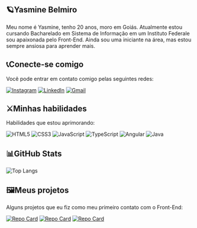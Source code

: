 ## 🪐Yasmine Belmiro

Meu nome é Yasmine, tenho 20 anos, moro em Goiás. Atualmente estou cursando Bacharelado em Sistema de Informação em um Instituto Federale sou apaixonada pelo Front-End. Ainda sou uma iniciante na área, mas estou sempre ansiosa para aprender mais.

## 📞Conecte-se comigo
Você pode entrar em contato comigo pelas seguintes redes:

[![Instagram](https://img.shields.io/badge/-Instagram-240046?style=for-the-badge&logo=instagram&logoColor=white)](https://www.instagram.com/thatskymine/)
[![LinkedIn](https://img.shields.io/badge/LinkedIn-240046?style=for-the-badge&logo=linkedin&logoColor=white)](https://www.linkedin.com/in//yasmine-oliveira-belmiro-471612282)
[![Gmail](https://img.shields.io/badge/Gmail-240046?style=for-the-badge&logo=gmail&logoColor=white)](mailto:devyasminebelmiro@gmail.com)

## ⚔️Minhas habilidades
Habilidades que estou aprimorando:

![HTML5](https://img.shields.io/badge/HTML5-240046?style=for-the-badge&logo=html5&logoColor=white)
![CSS3](https://img.shields.io/badge/CSS3-240046?style=for-the-badge&logo=css3&logoColor=white)
![JavaScript](https://img.shields.io/badge/JavaScript-240046?style=for-the-badge&logo=javascript&logoColor=white)
![TypeScript](https://img.shields.io/badge/TypeScript-240046?style=for-the-badge&logo=typescript&logoColor=white)
![Angular](https://img.shields.io/badge/Angular-240046?style=for-the-badge&logo=angular&logoColor=white)
![Java](https://img.shields.io/badge/java-240046?style=for-the-badge&logo=openjdk&logoColor=white)

## 📊GitHub Stats
![Top Langs](https://github-readme-stats-git-masterrstaa-rickstaa.vercel.app/api/top-langs/?username=YasmineOBelmiro&bg_color=240046&border_color=c8b6ff&title_color=b79ced&text_color=FFF)

## 🖼️Meus projetos
Alguns projetos que eu fiz como meu primeiro contato com o Front-End:

[![Repo Card](https://github-readme-stats.vercel.app/api/pin/?username=YasmineOBelmiro&repo=angular-project&bg_color=240046&border_color=30A3DC&show_icons=true&icon_color=FFAFCC&title_color=b79ced&text_color=FFF)](https://github.com/YasmineOBelmiro/angular-project)
[![Repo Card](https://github-readme-stats.vercel.app/api/pin/?username=YasmineOBelmiro&repo=Shoper-Books&bg_color=240046&border_color=30A3DC&show_icons=true&icon_color=FFAFCC&title_color=b79ced&text_color=FFF)](https://github.com/YasmineOBelmiro/Shoper-Books)
[![Repo Card](https://github-readme-stats.vercel.app/api/pin/?username=YasmineOBelmiro&repo=Steven_Universe&bg_color=240046&border_color=30A3DC&show_icons=true&icon_color=FFAFCC&title_color=b79ced&text_color=FFF)](https://github.com/YasmineOBelmiro/Steven_Universe)
